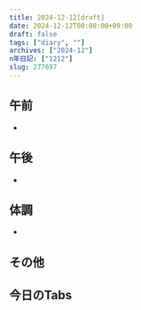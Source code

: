 ```yaml
---
title: 2024-12-12[draft]
date: 2024-12-12T00:00:00+09:00
draft: false
tags: ["diary", ""]
archives: ["2024-12"]
n年日記: ["1212"]
slug: 277697
---
```

## 午前
- 
## 午後
- 
## 体調
- 
## その他
## 今日のTabs